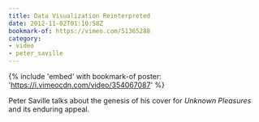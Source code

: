 ```yaml
---
title: Data Visualization Reinterpreted
date: 2012-11-02T01:10:58Z
bookmark-of: https://vimeo.com/51365288
category:
- video
- peter_saville
---
```

{% include 'embed' with bookmark-of
  poster: 'https://i.vimeocdn.com/video/354067087'
%}

Peter Saville talks about the genesis of his cover for <cite>Unknown Pleasures</cite> and its enduring appeal.
